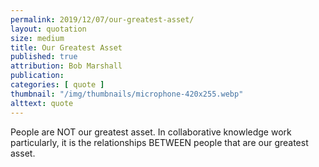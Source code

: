 ```yaml
---
permalink: 2019/12/07/our-greatest-asset/
layout: quotation
size: medium
title: Our Greatest Asset
published: true
attribution: Bob Marshall
publication:
categories: [ quote ]
thumbnail: "/img/thumbnails/microphone-420x255.webp"
alttext: quote
---
```


People are NOT our greatest asset. In collaborative knowledge work particularly, 
it is the relationships BETWEEN people that are our greatest asset.
